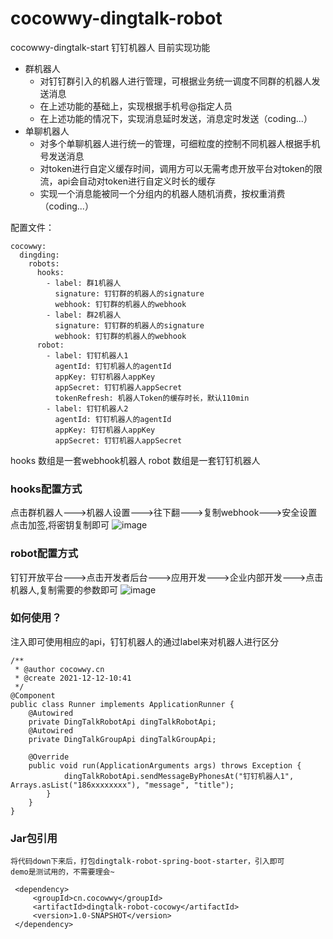 # cocowwy-dingtalk-robot
cocowwy-dingtalk-start
钉钉机器人
目前实现功能
- 群机器人
  - 对钉钉群引入的机器人进行管理，可根据业务统一调度不同群的机器人发送消息
  - 在上述功能的基础上，实现根据手机号@指定人员
  - 在上述功能的情况下，实现消息延时发送，消息定时发送（coding...）
- 单聊机器人
  - 对多个单聊机器人进行统一的管理，可细粒度的控制不同机器人根据手机号发送消息
  - 对token进行自定义缓存时间，调用方可以无需考虑开放平台对token的限流，api会自动对token进行自定义时长的缓存
  - 实现一个消息能被同一个分组内的机器人随机消费，按权重消费（coding...）

配置文件：
```
cocowwy:
  dingding:
    robots:
      hooks:
        - label: 群1机器人
          signature: 钉钉群的机器人的signature
          webhook: 钉钉群的机器人的webhook
        - label: 群2机器人
          signature: 钉钉群的机器人的signature
          webhook: 钉钉群的机器人的webhook
      robot:
        - label: 钉钉机器人1
          agentId: 钉钉机器人的agentId
          appKey: 钉钉机器人appKey
          appSecret: 钉钉机器人appSecret
          tokenRefresh: 机器人Token的缓存时长，默认110min
        - label: 钉钉机器人2
          agentId: 钉钉机器人的agentId
          appKey: 钉钉机器人appKey
          appSecret: 钉钉机器人appSecret
```
hooks 数组是一套webhook机器人
robot 数组是一套钉钉机器人

### hooks配置方式
点击群机器人--->机器人设置--->往下翻--->复制webhook--->安全设置点击加签,将密钥复制即可
![image](https://user-images.githubusercontent.com/63331147/146709451-9e76d821-5012-4853-b433-760a9a26cc58.png)

### robot配置方式
钉钉开放平台--->点击开发者后台--->应用开发--->企业内部开发--->点击机器人,复制需要的参数即可
![image](https://user-images.githubusercontent.com/63331147/146709663-a2db71f5-226d-4332-90b0-ffb67f14f53e.png)

### 如何使用？
注入即可使用相应的api，钉钉机器人的通过label来对机器人进行区分
```
/**
 * @author cocowwy.cn
 * @create 2021-12-12-10:41
 */
@Component
public class Runner implements ApplicationRunner {
    @Autowired
    private DingTalkRobotApi dingTalkRobotApi;
    @Autowired
    private DingTalkGroupApi dingTalkGroupApi;
    
    @Override
    public void run(ApplicationArguments args) throws Exception {
            dingTalkRobotApi.sendMessageByPhonesAt("钉钉机器人1", Arrays.asList("186xxxxxxxx"), "message", "title");
        }
    }
}
```

### Jar包引用
```
将代码down下来后，打包dingtalk-robot-spring-boot-starter，引入即可
demo是测试用的，不需要理会~

 <dependency>
     <groupId>cn.cocowwy</groupId>
     <artifactId>dingtalk-robot-cocowy</artifactId>
     <version>1.0-SNAPSHOT</version>
 </dependency>
```


